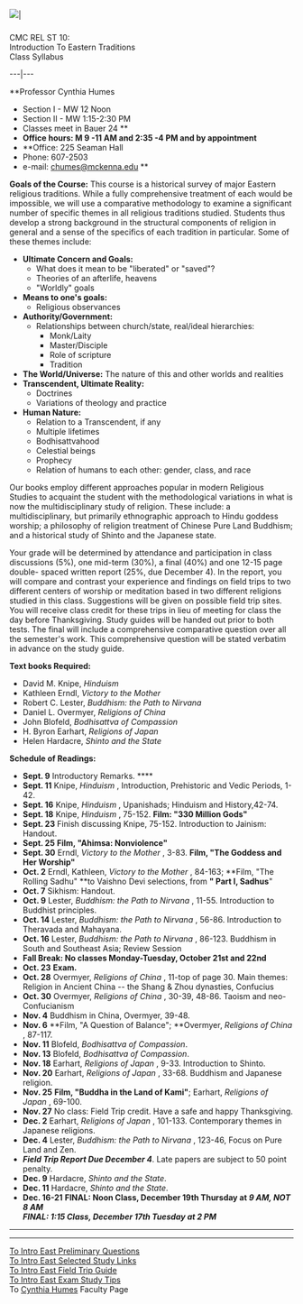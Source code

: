   
![](cmcwshld.jpg)|

###  
CMC REL ST 10:  
Introduction To Eastern Traditions  
Class Syllabus  
  
---|---  
  
**Professor Cynthia Humes

  * Section I - MW 12 Noon 
  * Section II - MW 1:15-2:30 PM 
  * Classes meet in Bauer 24 **
  * **Office hours: M 9 -11 AM and 2:35 -4 PM and by appointment**
  * **Office: 225 Seaman Hall
  * Phone: 607-2503 
  * e-mail: [chumes@mckenna.edu](MAILTO:chumes@mckenna.edu) ** 
  
**Goals of the Course:** This course is a historical survey of major Eastern
religious traditions. While a fully comprehensive treatment of each would be
impossible, we will use a comparative methodology to examine a significant
number of specific themes in all religious traditions studied. Students thus
develop a strong background in the structural components of religion in
general and a sense of the specifics of each tradition in particular. Some of
these themes include:  
  

  * **Ultimate Concern and Goals:**
    * What does it mean to be "liberated" or "saved"? 
    * Theories of an afterlife, heavens
    * "Worldly" goals
  * **Means to one's goals:**
    * Religious observances
  * **Authority/Government:**
    * Relationships between church/state, real/ideal hierarchies:
      * Monk/Laity
      * Master/Disciple
      * Role of scripture
      * Tradition
  * **The World/Universe:** The nature of this and other worlds and realities 
  * **Transcendent, Ultimate Reality:**
    * Doctrines
    * Variations of theology and practice 
  * **Human Nature:**
    * Relation to a Transcendent, if any
    * Multiple lifetimes
    * Bodhisattvahood
    * Celestial beings
    * Prophecy
    * Relation of humans to each other: gender, class, and race 
  
Our books employ different approaches popular in modern Religious Studies to
acquaint the student with the methodological variations in what is now the
multidisciplinary study of religion. These include: a multidisciplinary, but
primarily ethnographic approach to Hindu goddess worship; a philosophy of
religion treatment of Chinese Pure Land Buddhism; and a historical study of
Shinto and the Japanese state.  
  
Your grade will be determined by attendance and participation in class
discussions (5%), one mid-term (30%), a final (40%) and one 12-15 page double-
spaced written report (25%, due December 4). In the report, you will compare
and contrast your experience and findings on field trips to two different
centers of worship or meditation based in two different religions studied in
this class. Suggestions will be given on possible field trip sites. You will
receive class credit for these trips in lieu of meeting for class the day
before Thanksgiving. Study guides will be handed out prior to both tests. The
final will include a comprehensive comparative question over all the
semester's work. This comprehensive question will be stated verbatim in
advance on the study guide.  
  
**Text books Required:**

  * David M. Knipe, _Hinduism_
  * Kathleen Erndl, _Victory to the Mother_
  * Robert C. Lester, _Buddhism: the Path to Nirvana_
  * Daniel L. Overmyer, _Religions of China_
  * John Blofeld, _Bodhisattva of Compassion_
  * H. Byron Earhart, _Religions of Japan_
  * Helen Hardacre, _Shinto and the State_ 
  
**Schedule of Readings:**

  * **Sept. 9** Introductory Remarks. ****
  * **Sept. 11** Knipe, _Hinduism_ , Introduction, Prehistoric and Vedic Periods, 1-42. 
  * **Sept. 16** Knipe, _Hinduism_ , Upanishads; Hinduism and History,42-74. 
  * **Sept. 18** Knipe, _Hinduism_ , 75-152. **Film: "330 Million Gods"**
  * **Sept. 23** Finish discussing Knipe, 75-152. Introduction to Jainism: Handout. 
  * **Sept. 25** **Film, "Ahimsa: Nonviolence"**
  * **Sept. 30** Erndl, _Victory to the Mother_ , 3-83. **Film, "The Goddess and Her Worship"**
  * **Oct. 2** Erndl, Kathleen, _Victory to the Mother_ , 84-163; **Film, "The Rolling Sadhu" **to Vaishno Devi selections, from **" Part I, Sadhus**"
  * **Oct. 7** Sikhism: Handout. 
  * **Oct. 9** Lester, _Buddhism: the Path to Nirvana_ , 11-55. Introduction to Buddhist principles. 
  * **Oct. 14** Lester, _Buddhism: the Path to Nirvana_ , 56-86. Introduction to Theravada and Mahayana. 
  * **Oct. 16** Lester, _Buddhism: the Path to Nirvana_ , 86-123. Buddhism in South and Southeast Asia; Review Session 
  * **Fall Break: No classes Monday-Tuesday, October 21st and 22nd**
  * **Oct. 23** **Exam.**
  * **Oct. 28** Overmyer, _Religions of China_ , 11-top of page 30. Main themes: Religion in Ancient China -- the Shang & Zhou dynasties, Confucius 
  * **Oct. 30** Overmyer, _Religions of China_ , 30-39, 48-86. Taoism and neo-Confucianism 
  * **Nov. 4** Buddhism in China, Overmyer, 39-48. 
  * **Nov. 6** **Film, "A Question of Balance"; **Overmyer, _Religions of China_ , 87-117. 
  * **Nov. 11** Blofeld, _Bodhisattva of Compassion_. 
  * **Nov. 13** Blofeld, _Bodhisattva of Compassion_. 
  * **Nov. 18** Earhart, _Religions of Japan_ , 9-33. Introduction to Shinto. 
  * **Nov. 20** Earhart, _Religions of Japan_ , 33-68. Buddhism and Japanese religion. 
  * **Nov. 25** **Film, "Buddha in the Land of Kami"**; Earhart, _Religions of Japan_ , 69-100. 
  * **Nov. 27** No class: Field Trip credit. Have a safe and happy Thanksgiving. 
  * **Dec. 2** Earhart, _Religions of Japan_ , 101-133. Contemporary themes in Japanese religions. 
  * **Dec. 4** Lester, _Buddhism: the Path to Nirvana_ , 123-46, Focus on Pure Land and Zen. 
  * _**Field Trip Report Due December 4**_. Late papers are subject to 50 point penalty. 
  * **Dec. 9** Hardacre, _Shinto and the State_. 
  * **Dec. 11** Hardacre, _Shinto and the State_. 
  * **Dec. 16-21** **FINAL: Noon Class, December 19th Thursday at _9 AM, NOT 8 AM   
FINAL: 1:15 Class, December 17th Tuesday at 2 PM_**

****  

* * *

[To Intro East Preliminary Questions](prelimques.html)  
[To Intro East Selected Study Links](study.html)  
[To Intro East Field Trip Guide](fieldtrip.html)  
[To Intro East Exam Study Tips](examtips.html)  
To [Cynthia Humes](CHumes.html) Faculty Page

